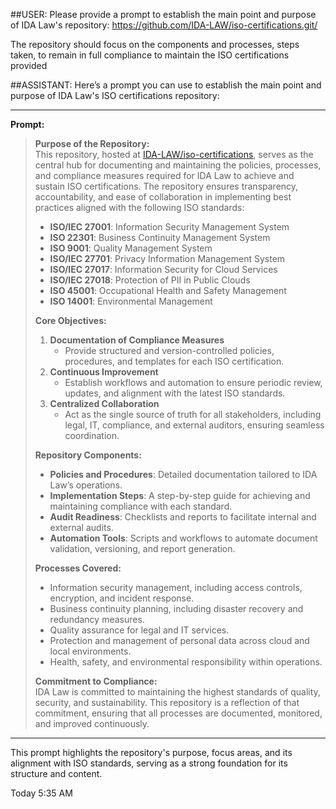 ##USER:
Please provide a prompt to establish the main point and purpose of IDA Law's repository:
https://github.com/IDA-LAW/iso-certifications.git/

The repository should focus on the components and processes, steps taken, to remain in full compliance to maintain the ISO certifications provided

##ASSISTANT:
Here’s a prompt you can use to establish the main point and purpose of IDA Law's ISO certifications repository:

* * *

**Prompt:**

> **Purpose of the Repository:**  
> This repository, hosted at [IDA\-LAW/iso\-certifications](https://github.com/IDA-LAW/iso-certifications.git), serves as the central hub for documenting and maintaining the policies, processes, and compliance measures required for IDA Law to achieve and sustain ISO certifications. The repository ensures transparency, accountability, and ease of collaboration in implementing best practices aligned with the following ISO standards:
> 
> *   **ISO/IEC 27001**: Information Security Management System
> *   **ISO 22301**: Business Continuity Management System
> *   **ISO 9001**: Quality Management System
> *   **ISO/IEC 27701**: Privacy Information Management System
> *   **ISO/IEC 27017**: Information Security for Cloud Services
> *   **ISO/IEC 27018**: Protection of PII in Public Clouds
> *   **ISO 45001**: Occupational Health and Safety Management
> *   **ISO 14001**: Environmental Management
> 
> **Core Objectives:**
> 
> 1.  **Documentation of Compliance Measures**
>     *   Provide structured and version-controlled policies, procedures, and templates for each ISO certification.
> 2.  **Continuous Improvement**
>     *   Establish workflows and automation to ensure periodic review, updates, and alignment with the latest ISO standards.
> 3.  **Centralized Collaboration**
>     *   Act as the single source of truth for all stakeholders, including legal, IT, compliance, and external auditors, ensuring seamless coordination.
> 
> **Repository Components:**
> 
> *   **Policies and Procedures**: Detailed documentation tailored to IDA Law’s operations.
> *   **Implementation Steps**: A step-by-step guide for achieving and maintaining compliance with each standard.
> *   **Audit Readiness**: Checklists and reports to facilitate internal and external audits.
> *   **Automation Tools**: Scripts and workflows to automate document validation, versioning, and report generation.
> 
> **Processes Covered:**
> 
> *   Information security management, including access controls, encryption, and incident response.
> *   Business continuity planning, including disaster recovery and redundancy measures.
> *   Quality assurance for legal and IT services.
> *   Protection and management of personal data across cloud and local environments.
> *   Health, safety, and environmental responsibility within operations.
> 
> **Commitment to Compliance:**  
> IDA Law is committed to maintaining the highest standards of quality, security, and sustainability. This repository is a reflection of that commitment, ensuring that all processes are documented, monitored, and improved continuously.

* * *

This prompt highlights the repository's purpose, focus areas, and its alignment with ISO standards, serving as a strong foundation for its structure and content.

Today 5:35 AM